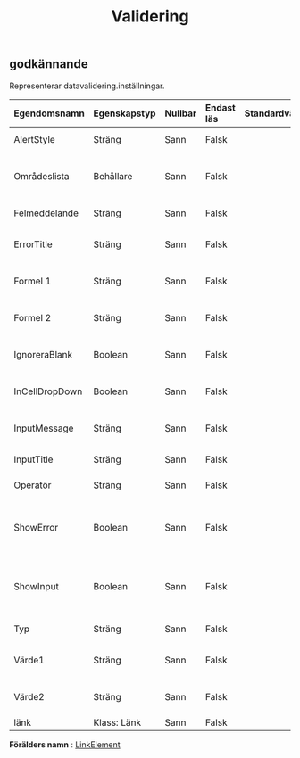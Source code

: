 ﻿---
title: Validering
second_title: Aspose.Cells Cloud Documen
type: docs
url: /sv/specification/model/validation/
description: "Aspose.Cells Molnmodellspecifikation: Validering. Hantera enkelt Excel och andra kalkylarksdokument med funktioner som att öppna, generera, redigera, dela, slå samman, jämföra och konvertera"
kwords: Excel, Office, Kalkylblad, Cloud REST API, Validering
weight: 50
---
## **godkännande**

Representerar datavalidering.inställningar.

| Egendomsnamn| Egenskapstyp| Nullbar| Endast läs| Standardvärde| Beskrivning|
|:- |:- |:- |:- |:- |:- |
| AlertStyle| Sträng| Sann| Falsk|| Representerar valideringsvarningsstilen.|
| Områdeslista| Behållare| Sann| Falsk|| Representerar en samling av Aspose.Cells.CellArea som innehåller datavalideringsinställningarna.|
| Felmeddelande| Sträng| Sann| Falsk|| Representerar datavalideringsfelmeddelandet.|
| ErrorTitle| Sträng| Sann| Falsk|| Representerar titeln på dialogrutan för datavalideringsfel.|
| Formel 1| Sträng| Sann| Falsk|| Representerar värdet eller uttrycket som är associerat med datavalideringen.|
| Formel 2| Sträng| Sann| Falsk|| Representerar värdet eller uttrycket som är associerat med datavalideringen.|
| IgnoreraBlank| Boolean| Sann| Falsk|| Indikerar om tomma värden är tillåtna av intervalldatavalideringen.|
| InCellDropDown| Boolean| Sann| Falsk|| Anger om datavalidering visar en rullgardinslista som innehåller acceptabla värden.|
| InputMessage| Sträng| Sann| Falsk|| Representerar inmatningsmeddelandet för datavalidering.|
| InputTitle| Sträng| Sann| Falsk|| Representerar titeln på dialogrutan för datavalidering.|
| Operatör| Sträng| Sann| Falsk|| Representerar operatören för datavalideringen.|
| ShowError| Boolean| Sann| Falsk||Indikerar om datavalideringsfelmeddelandet kommer att visas när användaren anger ogiltiga data.|
| ShowInput| Boolean| Sann| Falsk|| Indikerar om inmatningsmeddelandet för datavalidering kommer att visas när användaren väljer en cell i datavalideringsintervallet.|
| Typ| Sträng| Sann| Falsk|| Representerar datavalideringstypen.|
| Värde1| Sträng| Sann| Falsk|| Representerar det första värdet som är kopplat till datavalideringen.|
| Värde2| Sträng| Sann| Falsk|| Representerar det andra värdet som är associerat med datavalideringen.|
| länk| Klass: Länk| Sann| Falsk|||

**Förälders namn** : [LinkElement](/specification/model/linkelement)

